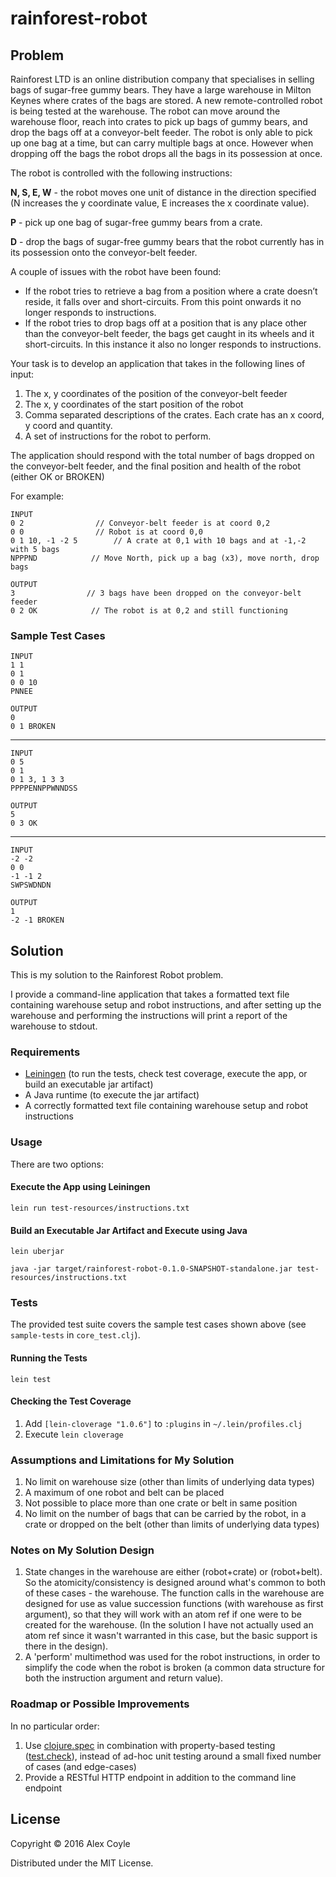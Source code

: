 # rainforest-robot

## Problem

Rainforest LTD is an online distribution company that specialises in selling bags of sugar-free gummy bears.  They have a large warehouse in Milton Keynes where crates of the bags are stored.
A new remote-controlled robot is being tested at the warehouse.  The robot can move around the warehouse floor, reach into crates to pick up bags of gummy bears, and drop the bags off at a conveyor-belt feeder. The robot is only able to pick up one bag at a time, but can carry multiple bags at once.  However when dropping off the bags the robot drops all the bags in its possession at once.

The robot is controlled with the following instructions:

**N, S, E, W** - the robot moves one unit of distance in the direction specified (N increases the y coordinate value, E increases the x coordinate value).

**P** - pick up one bag of sugar-free gummy bears from a crate.

**D** - drop the bags of sugar-free gummy bears that the robot currently has in its possession onto the conveyor-belt feeder.

A couple of issues with the robot have been found:
- If the robot tries to retrieve a bag from a position where a crate doesn’t reside, it falls over and short-circuits.  From this point onwards it no longer responds to instructions.
- If the robot tries to drop bags off at a position that is any place other than the conveyor-belt feeder, the bags get caught in its wheels and it short-circuits.  In this instance it also no longer responds to instructions.

Your task is to develop an application that takes in the following lines of input:

  1. The x, y coordinates of the position of the conveyor-belt feeder
  1. The x, y coordinates of the start position of the robot
  1. Comma separated descriptions of the crates.  Each crate has an x coord, y coord and quantity.
  1. A set of instructions for the robot to perform.

The application should respond with the total number of bags dropped on the conveyor-belt feeder, and the final position and health of the robot (either OK or BROKEN)

For example:
```
INPUT
0 2                // Conveyor-belt feeder is at coord 0,2
0 0                // Robot is at coord 0,0
0 1 10, -1 -2 5        // A crate at 0,1 with 10 bags and at -1,-2 with 5 bags
NPPPND            // Move North, pick up a bag (x3), move north, drop bags

OUTPUT
3                // 3 bags have been dropped on the conveyor-belt feeder
0 2 OK            // The robot is at 0,2 and still functioning
```

### Sample Test Cases
```
INPUT
1 1
0 1
0 0 10
PNNEE

OUTPUT
0
0 1 BROKEN
```
---
```
INPUT
0 5
0 1
0 1 3, 1 3 3
PPPPENNPPWNNDSS

OUTPUT
5
0 3 OK
```
---
```
INPUT
-2 -2
0 0
-1 -1 2
SWPSWDNDN

OUTPUT
1
-2 -1 BROKEN
```

## Solution

This is my solution to the Rainforest Robot problem.

I provide a command-line application that takes a formatted text file containing warehouse setup and robot instructions, and after setting up the warehouse and performing the instructions will print a report of the 
warehouse to stdout.

### Requirements

- [Leiningen][leiningen] (to run the tests, check test coverage, execute the app, or build an executable jar artifact)
- A Java runtime (to execute the jar artifact)
- A correctly formatted text file containing warehouse setup and robot instructions

### Usage

There are two options:

#### Execute the App using Leiningen

	lein run test-resources/instructions.txt

#### Build an Executable Jar Artifact and Execute using Java

	lein uberjar
	
	java -jar target/rainforest-robot-0.1.0-SNAPSHOT-standalone.jar test-resources/instructions.txt

### Tests

The provided test suite covers the sample test cases shown above (see `sample-tests` in `core_test.clj`).

#### Running the Tests

	lein test

#### Checking the Test Coverage

1. Add `[lein-cloverage "1.0.6"]` to `:plugins` in `~/.lein/profiles.clj`
1. Execute `lein cloverage`

### Assumptions and Limitations for My Solution

1. No limit on warehouse size (other than limits of underlying data types)
1. A maximum of one robot and belt can be placed
1. Not possible to place more than one crate or belt in same position
1. No limit on the number of bags that can be carried by the robot, in a crate or dropped on the belt (other than limits of underlying data types)

### Notes on My Solution Design

1. State changes in the warehouse are either (robot+crate) or (robot+belt). So the atomicity/consistency is designed around what's common to both of these cases - the warehouse. The function calls in the warehouse are designed for use as value succession functions (with warehouse as first argument), so that they will work with an atom ref if one were to be created for the warehouse. (In the solution I have not actually used an atom ref since it wasn't warranted in this case, but the basic support is there in the design).
1. A 'perform' multimethod was used for the robot instructions, in order to simplify the code when the robot is broken (a common data structure for both the instruction argument and return value).

### Roadmap or Possible Improvements

In no particular order:

1. Use [clojure.spec][clojure.spec] in combination with property-based testing ([test.check][test.check]), instead of ad-hoc unit testing around a small fixed number of cases (and edge-cases)
1. Provide a RESTful HTTP endpoint in addition to the command line endpoint

## License

Copyright © 2016 Alex Coyle

Distributed under the MIT License.

[leiningen]: http://leiningen.org
[clojure.spec]: http://clojure.org/about/spec
[test.check]: http://github.com/clojure/test.check
